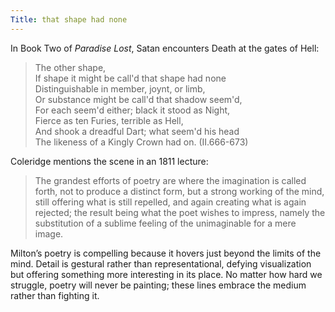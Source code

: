 ```yaml
---
Title: that shape had none
---
```

In Book Two of *Paradise Lost*, Satan encounters Death at the gates of Hell:

> The other shape,   
> If shape it might be call'd that shape had none   
> Distinguishable in member, joynt, or limb,   
> Or substance might be call'd that shadow seem'd,   
> For each seem'd either; black it stood as Night,   
> Fierce as ten Furies, terrible as Hell,   
> And shook a dreadful Dart; what seem'd his head   
> The likeness of a Kingly Crown had on. (II.666-673)

Coleridge mentions the scene in an 1811 lecture:

>The grandest efforts of poetry are where the imagination is called forth, not to produce a distinct form, but a strong working of the mind, still offering what is still repelled, and again creating what is again rejected; the result being what the poet wishes to impress, namely the substitution of a sublime feeling of the unimaginable for a mere image.

Milton’s poetry is compelling because it hovers just beyond the limits of the mind. Detail is gestural rather than representational, defying visualization but offering something more interesting in its place. No matter how hard we struggle, poetry will never be painting; these lines embrace the medium rather than fighting it.


